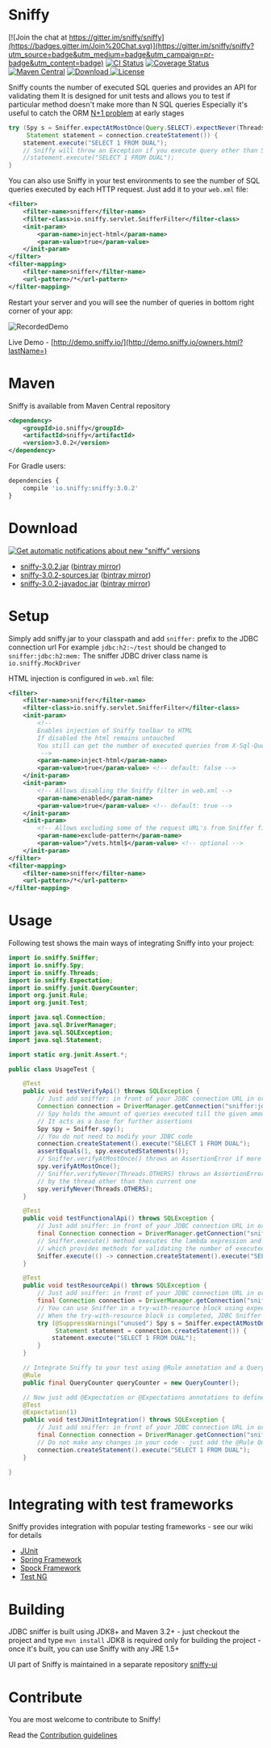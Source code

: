 Sniffy
============

[![Join the chat at https://gitter.im/sniffy/sniffy](https://badges.gitter.im/Join%20Chat.svg)](https://gitter.im/sniffy/sniffy?utm_source=badge&utm_medium=badge&utm_campaign=pr-badge&utm_content=badge)
[![CI Status](https://travis-ci.org/sniffy/sniffy.svg?branch=master)](https://travis-ci.org/sniffy/sniffy)
[![Coverage Status](https://coveralls.io/repos/sniffy/sniffy/badge.png?branch=master)](https://coveralls.io/r/sniffy/sniffy?branch=master)
[![Maven Central](https://maven-badges.herokuapp.com/maven-central/io.sniffy/sniffy/badge.svg?style=flat)](https://maven-badges.herokuapp.com/maven-central/io.sniffy/sniffy)
[![Download](https://api.bintray.com/packages/sniffy/sniffy/sniffy/images/download.svg) ](https://bintray.com/sniffy/sniffy/sniffy/_latestVersion)
[![License](http://img.shields.io/:license-mit-blue.svg?style=flat)](http://badges.mit-license.org)

Sniffy counts the number of executed SQL queries and provides an API for validating them
It is designed for unit tests and allows you to test if particular method doesn't make more than N SQL queries
Especially it's useful to catch the ORM [N+1 problem](http://stackoverflow.com/questions/97197/what-is-the-n1-selects-issue) at early stages 

```java
try (Spy s = Sniffer.expectAtMostOnce(Query.SELECT).expectNever(Threads.OTHERS);
     Statement statement = connection.createStatement()) {
    statement.execute("SELECT 1 FROM DUAL");
    // Sniffy will throw an Exception if you execute query other than SELECT or uncomment line below
    //statement.execute("SELECT 1 FROM DUAL");
}
```

You can also use Sniffy in your test environments to see the number of SQL queries executed by each HTTP request.
Just add it to your `web.xml` file:
```xml
<filter>
    <filter-name>sniffer</filter-name>
    <filter-class>io.sniffy.servlet.SnifferFilter</filter-class>
    <init-param>
        <param-name>inject-html</param-name>
        <param-value>true</param-value>
    </init-param>
</filter>
<filter-mapping>
    <filter-name>sniffer</filter-name>
    <url-pattern>/*</url-pattern>
</filter-mapping>
```

Restart your server and you will see the number of queries in bottom right corner of your app:

![RecordedDemo](http://sniffy.io/demo.gif)

Live Demo - [http://demo.sniffy.io/](http://demo.sniffy.io/owners.html?lastName=)

Maven
============
Sniffy is available from Maven Central repository
```xml
<dependency>
    <groupId>io.sniffy</groupId>
    <artifactId>sniffy</artifactId>
    <version>3.0.2</version>
</dependency>
```

For Gradle users:
```javascript
dependencies {
    compile 'io.sniffy:sniffy:3.0.2'
}
```

Download
============
[![Get automatic notifications about new "sniffy" versions](https://www.bintray.com/docs/images/bintray_badge_color.png) ](https://bintray.com/sniffy/sniffy/sniffy/view?source=watch)
- [sniffy-3.0.2.jar](https://github.com/sniffy/sniffy/releases/download/3.0.2/sniffy-3.0.2.jar) ([bintray mirror](https://bintray.com/artifact/download/sniffy/sniffy/sniffy-3.0.2.jar))
- [sniffy-3.0.2-sources.jar](https://github.com/sniffy/sniffy/releases/download/3.0.2/sniffy-3.0.2-sources.jar) ([bintray mirror](https://bintray.com/artifact/download/sniffy/sniffy/sniffy-3.0.2-sources.jar))
- [sniffy-3.0.2-javadoc.jar](https://github.com/sniffy/sniffy/releases/download/3.0.2/sniffy-3.0.2-javadoc.jar) ([bintray mirror](https://bintray.com/artifact/download/sniffy/sniffy/sniffy-3.0.2-javadoc.jar))

Setup
============
Simply add sniffy.jar to your classpath and add `sniffer:` prefix to the JDBC connection url
For example `jdbc:h2:~/test` should be changed to `sniffer:jdbc:h2:mem:`
The sniffer JDBC driver class name is `io.sniffy.MockDriver`

HTML injection is configured in `web.xml` file:
```xml
<filter>
    <filter-name>sniffer</filter-name>
    <filter-class>io.sniffy.servlet.SnifferFilter</filter-class>
    <init-param>
        <!-- 
        Enables injection of Sniffy toolbar to HTML
        If disabled the html remains untouched
        You still can get the number of executed queries from X-Sql-Queries HTTP header
         -->
        <param-name>inject-html</param-name>
        <param-value>true</param-value> <!-- default: false -->
    </init-param>
    <init-param>
        <!-- Allows disabling the Sniffy filter in web.xml -->
        <param-name>enabled</param-name>
        <param-value>true</param-value> <!-- default: true -->
    </init-param>
    <init-param>
        <!-- Allows excluding some of the request URL's from Sniffer filter -->
        <param-name>exclude-pattern</param-name>
        <param-value>^/vets.html$</param-value> <!-- optional -->
    </init-param>
</filter>
<filter-mapping>
    <filter-name>sniffer</filter-name>
    <url-pattern>/*</url-pattern>
</filter-mapping>
```

Usage
============
Following test shows the main ways of integrating Sniffy into your project:

```java
import io.sniffy.Sniffer;
import io.sniffy.Spy;
import io.sniffy.Threads;
import io.sniffy.Expectation;
import io.sniffy.junit.QueryCounter;
import org.junit.Rule;
import org.junit.Test;

import java.sql.Connection;
import java.sql.DriverManager;
import java.sql.SQLException;
import java.sql.Statement;

import static org.junit.Assert.*;

public class UsageTest {

    @Test
    public void testVerifyApi() throws SQLException {
        // Just add sniffer: in front of your JDBC connection URL in order to enable sniffer
        Connection connection = DriverManager.getConnection("sniffer:jdbc:h2:mem:", "sa", "sa");
        // Spy holds the amount of queries executed till the given amount of time
        // It acts as a base for further assertions
        Spy spy = Sniffer.spy();
        // You do not need to modify your JDBC code
        connection.createStatement().execute("SELECT 1 FROM DUAL");
        assertEquals(1, spy.executedStatements());
        // Sniffer.verifyAtMostOnce() throws an AssertionError if more than one query was executed;
        spy.verifyAtMostOnce();
        // Sniffer.verifyNever(Threads.OTHERS) throws an AssertionError if at least one query was executed
        // by the thread other than then current one
        spy.verifyNever(Threads.OTHERS);
    }

    @Test
    public void testFunctionalApi() throws SQLException {
        // Just add sniffer: in front of your JDBC connection URL in order to enable sniffer
        final Connection connection = DriverManager.getConnection("sniffer:jdbc:h2:mem:", "sa", "sa");
        // Sniffer.execute() method executes the lambda expression and returns an instance of Spy
        // which provides methods for validating the number of executed queries in given lambda
        Sniffer.execute(() -> connection.createStatement().execute("SELECT 1 FROM DUAL")).verifyAtMostOnce();
    }

    @Test
    public void testResourceApi() throws SQLException {
        // Just add sniffer: in front of your JDBC connection URL in order to enable sniffer
        final Connection connection = DriverManager.getConnection("sniffer:jdbc:h2:mem:", "sa", "sa");
        // You can use Sniffer in a try-with-resource block using expect methods instead of verify
        // When the try-with-resource block is completed, JDBC Sniffer will verify all the expectations defined
        try (@SuppressWarnings("unused") Spy s = Sniffer.expectAtMostOnce().expectNever(Threads.OTHERS);
             Statement statement = connection.createStatement()) {
            statement.execute("SELECT 1 FROM DUAL");
        }
    }

    // Integrate Sniffy to your test using @Rule annotation and a QueryCounter field
    @Rule
    public final QueryCounter queryCounter = new QueryCounter();

    // Now just add @Expectation or @Expectations annotations to define number of queries allowed for given method
    @Test
    @Expectation(1)
    public void testJUnitIntegration() throws SQLException {
        // Just add sniffer: in front of your JDBC connection URL in order to enable sniffer
        final Connection connection = DriverManager.getConnection("sniffer:jdbc:h2:mem:", "sa", "sa");
        // Do not make any changes in your code - just add the @Rule QueryCounter and put annotations on your test method
        connection.createStatement().execute("SELECT 1 FROM DUAL");
    }

}
```

Integrating with test frameworks
============
Sniffy provides integration with popular testing frameworks - see our wiki for details
 
 * [JUnit](https://github.com/sniffy/sniffy/wiki/JUnit)
 * [Spring Framework](https://github.com/sniffy/sniffy/wiki/Spring-Framework)
 * [Spock Framework](https://github.com/sniffy/sniffy/wiki/Spock-Framework)
 * [Test NG](https://github.com/sniffy/sniffy/wiki/Test-NG)

Building
============
JDBC sniffer is built using JDK8+ and Maven 3.2+ - just checkout the project and type `mvn install`
JDK8 is required only for building the project - once it's built, you can use Sniffy with any JRE 1.5+

UI part of Sniffy is maintained in a separate repository [sniffy-ui](https://github.com/sniffy/sniffy-ui)

Contribute
============
You are most welcome to contribute to Sniffy!

Read the [Contribution guidelines](https://github.com/sniffy/sniffy/blob/master/CONTRIBUTING.md)
